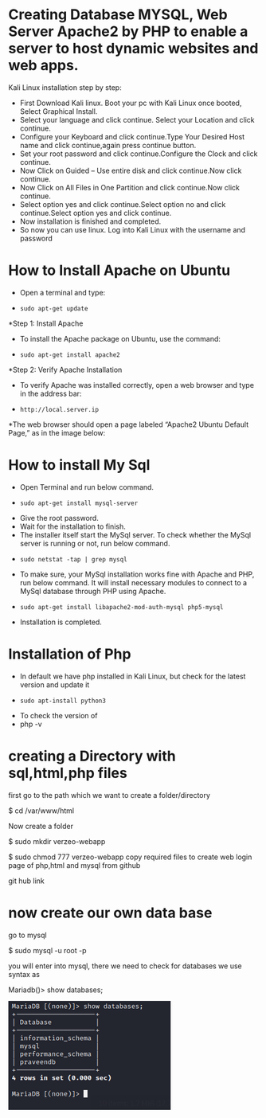 # Creating  Database MYSQL, Web Server Apache2 by PHP to enable a server to host dynamic websites and web apps.

Kali Linux installation step by step:

* First Download Kali linux.
Boot your pc with Kali Linux once booted, Select Graphical Install.
* Select your language and click continue. Select your Location and click continue.
* Configure your Keyboard and click continue.Type Your Desired Host name and click continue,again press continue button.
* Set your root password and click continue.Configure the Clock and click continue.
* Now Click on Guided – Use entire disk and click continue.Now click continue.
* Now Click on All Files in One Partition and click continue.Now click continue.
* Select option yes and click continue.Select option no and click continue.Select option yes and click continue.
* Now installation is finished and completed.
* So now you can use linux.
Log into Kali Linux with the username and password

# How to Install Apache on Ubuntu
* Open a terminal and type:
*     sudo apt-get update
*Step 1: Install Apache
* To install the Apache package on Ubuntu, use the command:
*     sudo apt-get install apache2
*Step 2: Verify Apache Installation
* To verify Apache was installed correctly, open a web browser and type in the address bar:
*     http://local.server.ip
*The web browser should open a page labeled “Apache2 Ubuntu Default Page,” as in the image below:




# How to install My Sql
* Open Terminal and run below command.
*     sudo apt-get install mysql-server

* Give the root password.
* Wait for the installation to finish.
* The installer itself start the MySql server. To check whether the MySql server is running or not, run below command.
*     sudo netstat -tap | grep mysql

* To make sure, your MySql installation works fine with Apache and PHP, run below command. It will install necessary modules to connect to a MySql database through PHP using Apache.
*     sudo apt-get install libapache2-mod-auth-mysql php5-mysql

* Installation is completed.
 
# Installation of Php
* In default we have php installed in Kali Linux, but check for the latest version and update it
*     sudo apt-install python3
* To check the version of
* php -v

# creating a Directory with sql,html,php files
 
 first go to the path which we want to create a folder/directory

 $ cd /var/www/html

 Now create a folder 
   
  $ sudo mkdir verzeo-webapp 

  $ sudo chmod 777 verzeo-webapp
 copy required files to create web login page of php,html and mysql from github

 git hub link

 # now create our own data base

 go to mysql

 $ sudo mysql -u root -p

 you will enter into mysql, there we need to check for databases we use syntax as 

 Mariadb()> show databases;

 ![image](SCREENSHOTS/SQL1.png)

 





       


